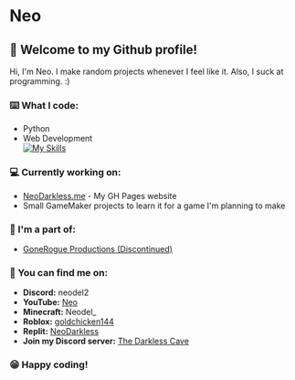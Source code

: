 # Neo
## 👋 Welcome to my Github profile!

Hi, I'm Neo. I make random projects whenever I feel like it. Also, I suck at programming. :)

### ⌨️ What I code:
- Python
- Web Development
<br>[![My Skills](https://skillicons.dev/icons?i=python,html,css,js&theme=dark)](https://skillicons.dev)

### 💻 Currently working on:
- [NeoDarkless.me](https://github.com/NeoDarkless/neodarkless.github.io) - My GH Pages website
- Small GameMaker projects to learn it for a game I'm planning to make

### 👥 I'm a part of:
- [GoneRogue Productions (Discontinued)](https://github.com/GoneRogueProductions)

### 💬 You can find me on:
- **Discord:** neodel2
- **YouTube:** [Neo](https://www.youtube.com/@neodarkless)
- **Minecraft:** Neodel_
- **Roblox:** [goldchicken144](https://web.roblox.com/users/963333948/profile)
- **Replit:** [NeoDarkless](https://replit.com/@NeoDarkless)
- **Join my Discord server:** [The Darkless Cave](https://discord.gg/wVxDspyPBe)

### 😁 Happy coding!
<!---
NeoDarkless/NeoDarkless is a ✨ special ✨ repository because its `README.md` (this file) appears on your GitHub profile.
You can click the Preview link to take a look at your changes.
--->
